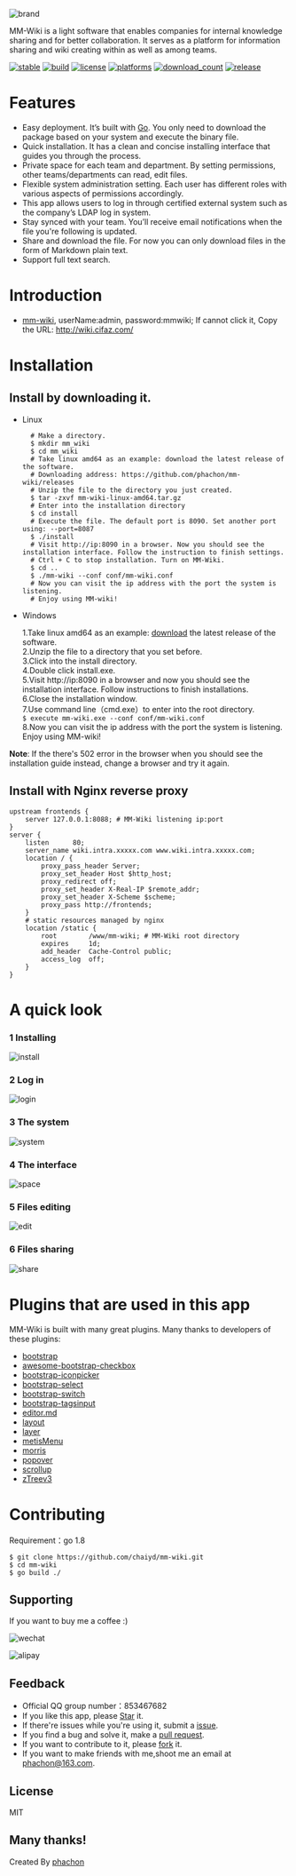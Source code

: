 ![brand](./static/images/logo_sm.png)

MM-Wiki is a light software that enables companies for internal knowledge sharing and for better collaboration. It serves as a platform for information sharing and wiki creating within as well as among teams.

[![stable](https://img.shields.io/badge/stable-stable-green.svg)](https://github.com/chaiyd/mm-wiki/) 
[![build](https://img.shields.io/shippable/5444c5ecb904a4b21567b0ff.svg)](https://travis-ci.org/phachon/mm-wiki)
[![license](http://img.shields.io/badge/license-MIT-red.svg?style=flat)](https://raw.githubusercontent.com/phachon/mm-wiki/master/LICENSE)
[![platforms](https://img.shields.io/badge/platform-All-yellow.svg?style=flat)]()
[![download_count](https://img.shields.io/github/downloads/phachon/mm-wiki/total.svg?style=plastic)](https://github.com/chaiyd/mm-wiki/releases) 
[![release](https://img.shields.io/github/release/phachon/mm-wiki.svg?style=flat)](https://github.com/chaiyd/mm-wiki/releases) 

# Features
- Easy deployment. It’s built with [Go](https://golang.org/doc/). You only need to download the package based on your system and execute the binary file.
- Quick installation. It has a clean and concise installing interface that guides you through the process. 
- Private space for each team and department. By setting permissions, other teams/departments can read, edit files.
- Flexible system administration setting. Each user has different roles with various aspects of permissions accordingly.
- This app allows users to log in through certified external system such as the company’s LDAP log in system.
- Stay synced with your team. You’ll receive email notifications when the file you're following is updated.
- Share and download the file. For now you can only download files in the form of Markdown plain text.
- Support full text search.

# Introduction
- [mm-wiki](http://wiki.cifaz.com/), userName:admin, password:mmwiki; If cannot click it, Copy the URL: http://wiki.cifaz.com/

# Installation
## Install by downloading it.
- Linux
  ```
    # Make a directory. 
    $ mkdir mm_wiki
    $ cd mm_wiki
    # Take linux amd64 as an example: download the latest release of the software.
    # Downloading address: https://github.com/phachon/mm-wiki/releases 
    # Unzip the file to the directory you just created.
    $ tar -zxvf mm-wiki-linux-amd64.tar.gz
    # Enter into the installation directory
    $ cd install
    # Execute the file. The default port is 8090. Set another port using: --port=8087
    $ ./install
    # Visit http://ip:8090 in a browser. Now you should see the installation interface. Follow the instruction to finish settings.
    # Ctrl + C to stop installation. Turn on MM-Wiki. 
    $ cd ..
    $ ./mm-wiki --conf conf/mm-wiki.conf
    # Now you can visit the ip address with the port the system is listening.
    # Enjoy using MM-wiki!
    ```
- Windows

    1.Take linux amd64 as an example: [download](https://github.com/chaiyd/mm-wiki/releases) the latest release of the software.<br />
    2.Unzip the file to a directory that you set before.<br />
    3.Click into the install directory.<br />
    4.Double click install.exe. <br />
    5.Visit http://ip:8090 in a browser and now you should see the installation interface. Follow instructions to finish installations.<br />
    6.Close the installation window.<br />
    7.Use command line（cmd.exe）to enter into the root directory.<br />
    `$ execute mm-wiki.exe --conf conf/mm-wiki.conf`<br />
    8.Now you can visit the ip address with the port the system is listening. Enjoy using MM-wiki!<br />
 
**Note**: If the there's 502 error in the browser when you should see the installation guide instead, change a browser and try it again.<br />
   

## Install with Nginx reverse proxy
```
upstream frontends {
    server 127.0.0.1:8088; # MM-Wiki listening ip:port
}
server {
    listen      80;
    server_name wiki.intra.xxxxx.com www.wiki.intra.xxxxx.com;
    location / {
        proxy_pass_header Server;
        proxy_set_header Host $http_host;
        proxy_redirect off;
        proxy_set_header X-Real-IP $remote_addr;
        proxy_set_header X-Scheme $scheme;
        proxy_pass http://frontends;
    }
    # static resources managed by nginx
    location /static {
        root        /www/mm-wiki; # MM-Wiki root directory
        expires     1d;
        add_header  Cache-Control public;
        access_log  off;
    }
}
```
# A quick look

### 1 Installing
![install](./static/images/preview/install.png)
### 2 Log in
![login](./static/images/preview/login.png)
### 3 The system
![system](./static/images/preview/system.png)
### 4 The interface
![space](./static/images/preview/space.png)
### 5 Files editing
![edit](./static/images/preview/edit.png)
### 6 Files sharing
![share](./static/images/preview/share.png)

# Plugins that are used in this app

MM-Wiki is built with many great plugins. Many thanks to developers of these plugins: 

- [bootstrap](https://github.com/twbs/bootstrap)
- [awesome-bootstrap-checkbox](https://github.com/flatlogic/awesome-bootstrap-checkbox)
- [bootstrap-iconpicker](https://victor-valencia.github.com/bootstrap-iconpicker)
- [bootstrap-select](http://silviomoreto.github.io/bootstrap-select)
- [bootstrap-switch](https://bttstrp.github.io/bootstrap-switch)
- [bootstrap-tagsinput](https://github.com/bootstrap-tagsinput/bootstrap-tagsinput)
- [editor.md](https://github.com/pandao/editor.md)
- [layout](http://jquery-dev.com)
- [layer](http://layer.layui.com/)
- [metisMenu](https://github.com/onokumus/metisMenu)
- [morris](http://morrisjs.github.com/morris.js/)
- [popover](https://github.com/sandywalker/webui-popover)
- [scrollup](http://markgoodyear.com/labs/scrollup/)
- [zTreev3](http://treejs.cn/)

# Contributing

Requirement：go 1.8
```
$ git clone https://github.com/chaiyd/mm-wiki.git
$ cd mm-wiki
$ go build ./
```

## Supporting
If you want to buy me a coffee :)

![wechat](./static/images/preview/wechat_1.png) 

![alipay](./static/images/preview/alipay_2.png)

## Feedback
- Official QQ group number：853467682
- If you like this app, please [Star](https://github.com/chaiyd/mm-wiki/stargazers) it.
- If there're issues while you're using it, submit a [issue](https://github.com/chaiyd/mm-wiki/issues).
- If you find a bug and solve it, make a [pull request](https://github.com/chaiyd/mm-wiki/pulls).
- If you want to contribute to it, please [fork](https://github.com/chaiyd/mm-wiki/network/members) it.
- If you want to make friends with me,shoot me an email at [phachon@163.com](mailto:phachon@163.com).

## License

MIT

Many thanks!
---

Created By [phachon](https://github.com/phachon)
